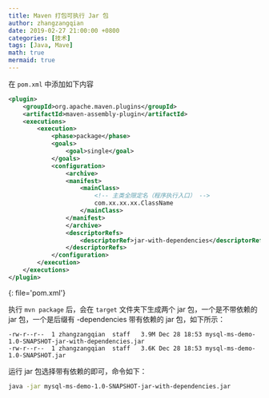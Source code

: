 ```yaml
---
title: Maven 打包可执行 Jar 包
author: zhangzangqian
date: 2019-02-27 21:00:00 +0800
categories: [技术]
tags: [Java, Mave]
math: true
mermaid: true
---
```


在 `pom.xml` 中添加如下内容

```xml
<plugin>
    <groupId>org.apache.maven.plugins</groupId>
    <artifactId>maven-assembly-plugin</artifactId>
    <executions>
        <execution>
            <phase>package</phase>
            <goals>
                <goal>single</goal>
            </goals>
            <configuration>
                <archive>
                <manifest>
                    <mainClass>
                        <!-- 主类全限定名（程序执行入口） -->
                        com.xx.xx.xx.ClassName
                    </mainClass>
                </manifest>
                </archive>
                <descriptorRefs>
                    <descriptorRef>jar-with-dependencies</descriptorRef>
                </descriptorRefs>
            </configuration>
        </execution>
    </executions>
</plugin>
```
{: file='pom.xml'}

执行 `mvn package` 后，会在 `target` 文件夹下生成两个 jar 包，一个是不带依赖的 jar 包，一个是后缀有 -dependencies 带有依赖的 jar 包，如下所示：

```console
-rw-r--r--  1 zhangzangqian  staff   3.9M Dec 28 18:53 mysql-ms-demo-1.0-SNAPSHOT-jar-with-dependencies.jar
-rw-r--r--  1 zhangzangqian  staff   3.6K Dec 28 18:53 mysql-ms-demo-1.0-SNAPSHOT.jar
```

运行 jar 包选择带有依赖的即可，命令如下：

```bash
java -jar mysql-ms-demo-1.0-SNAPSHOT-jar-with-dependencies.jar
```